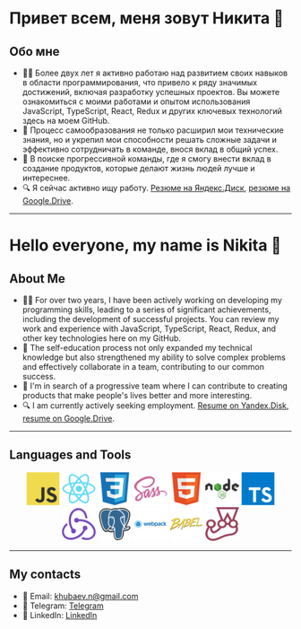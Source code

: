# Привет всем, меня зовут Никита 👋

## Обо мне

- 👩‍💻 Более двух лет я активно работаю над развитием своих навыков в области программирования, что привело к ряду значимых достижений, включая разработку успешных проектов. Вы можете ознакомиться с моими работами и опытом использования JavaScript, TypeScript, React, Redux и других ключевых технологий здесь на моем GitHub.
- 🚀 Процесс самообразования не только расширил мои технические знания, но и укрепил мои способности решать сложные задачи и эффективно сотрудничать в команде, внося вклад в общий успех.
- 🤝 В поиске прогрессивной команды, где я смогу внести вклад в создание продуктов, которые делают жизнь людей лучше и интереснее.
- 🔍 Я сейчас активно ищу работу. [Резюме на Яндекс.Диск](https://disk.yandex.ru/i/M3ShonnH5e7LOA), [резюме на Google.Drive](https://drive.google.com/file/d/1VZgCRwF5QFsHvgmx0s1omB1JrA_uARAT/view?usp=drive_link).

---

# Hello everyone, my name is Nikita 👋

## About Me

- 👩‍💻 For over two years, I have been actively working on developing my programming skills, leading to a series of significant achievements, including the development of successful projects. You can review my work and experience with JavaScript, TypeScript, React, Redux, and other key technologies here on my GitHub.
- 🚀 The self-education process not only expanded my technical knowledge but also strengthened my ability to solve complex problems and effectively collaborate in a team, contributing to our common success.
- 🤝 I'm in search of a progressive team where I can contribute to creating products that make people's lives better and more interesting.
- 🔍 I am currently actively seeking employment. [Resume on Yandex.Disk](https://disk.yandex.ru/i/M3ShonnH5e7LOA), [resume on Google.Drive](https://drive.google.com/file/d/1VZgCRwF5QFsHvgmx0s1omB1JrA_uARAT/view?usp=drive_link).

---

## Languages and Tools
<p align="center">
  <img src="https://github.com/devicons/devicon/blob/master/icons/javascript/javascript-original.svg" alt="JavaScript" width="60" />
  <img src="https://github.com/devicons/devicon/blob/master/icons/react/react-original.svg" alt="React" width="60" />
  <img src="https://github.com/devicons/devicon/blob/master/icons/css3/css3-original.svg" alt="CSS3" width="60" />
  <img src="https://github.com/devicons/devicon/blob/master/icons/sass/sass-original.svg" alt="Sass" width="60" />
  <img src="https://github.com/devicons/devicon/blob/master/icons/html5/html5-original.svg" alt="HTML5" width="60" />
  <img src="https://github.com/devicons/devicon/blob/master/icons/nodejs/nodejs-original-wordmark.svg" alt="Node.js" width="60" />
  <img src="https://github.com/devicons/devicon/blob/master/icons/typescript/typescript-original.svg" alt="TypeScript" width="60" />
  <img src="https://github.com/devicons/devicon/blob/master/icons/redux/redux-original.svg" alt="Redux" width="60" />
  <img src="https://github.com/devicons/devicon/blob/master/icons/postgresql/postgresql-original.svg" alt="PostgreSQL" width="60" />
  <img src="https://github.com/devicons/devicon/blob/master/icons/webpack/webpack-original-wordmark.svg" alt="Webpack" width="60" />
  <img src="https://github.com/devicons/devicon/blob/master/icons/babel/babel-original.svg" alt="Babel" width="60" />
  <img src="https://github.com/devicons/devicon/blob/master/icons/jest/jest-plain.svg" alt="Jest" width="60" />
</p>

---

## My contacts
- 📧 Email: [khubaev.n@gmail.com](mailto:khubaev.n@gmail.com)
- 💬 Telegram: [Telegram](https://t.me/Nikita_Khubaev)
- 💼 LinkedIn: [LinkedIn](https://www.linkedin.com/in/nikita-khubaev)
